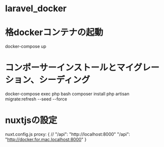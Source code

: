 # laravel_docker

# 格dockerコンテナの起動
docker-compose up

# コンポーサーインストールとマイグレーション、シーディング
docker-compose exec php bash
composer install
php artisan migrate:refresh --seed --force

# nuxtjsの設定
nuxt.config.js
  proxy: {
    // "/api": "http://localhost:8000"
    "/api": "http://docker.for.mac.localhost:8000"
  }
